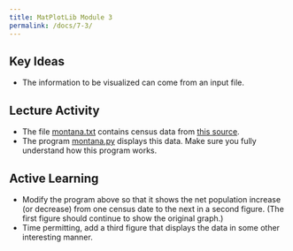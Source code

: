 ```yaml
---
title: MatPlotLib Module 3
permalink: /docs/7-3/
---
```


## Key Ideas
- The information to be visualized can come from an input file.

## Lecture Activity
- The file [montana.txt](../lessons/code/montana.txt) contains census data from [this source](https://en.wikipedia.org/wiki/Montana#Demographics).
- The program [montana.py](../lessons/code/montana.py) displays this data. Make sure you fully understand how this program works.

## Active Learning
- Modify the program above so that it shows the net population increase (or decrease) from one census date to the next in a second figure. (The first figure should continue to show the original graph.)
- Time permitting, add a third figure that displays the data in some other interesting manner.